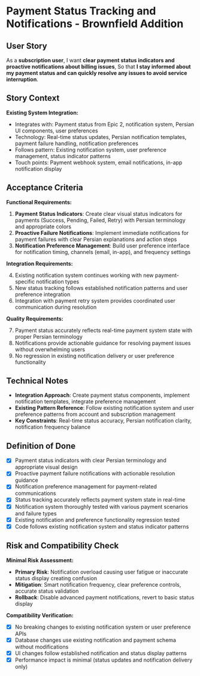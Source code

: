 # Payment Status Tracking and Notifications - Brownfield Addition

## User Story

As a **subscription user**,
I want **clear payment status indicators and proactive notifications about billing issues**,
So that **I stay informed about my payment status and can quickly resolve any issues to avoid service interruption**.

## Story Context

**Existing System Integration:**
- Integrates with: Payment status from Epic 2, notification system, Persian UI components, user preferences
- Technology: Real-time status updates, Persian notification templates, payment failure handling, notification preferences
- Follows pattern: Existing notification system, user preference management, status indicator patterns
- Touch points: Payment webhook system, email notifications, in-app notification display

## Acceptance Criteria

**Functional Requirements:**

1. **Payment Status Indicators**: Create clear visual status indicators for payments (Success, Pending, Failed, Retry) with Persian terminology and appropriate colors
2. **Proactive Failure Notifications**: Implement immediate notifications for payment failures with clear Persian explanations and action steps
3. **Notification Preference Management**: Build user preference interface for notification timing, channels (email, in-app), and frequency settings

**Integration Requirements:**

4. Existing notification system continues working with new payment-specific notification types
5. New status tracking follows established notification patterns and user preference integration
6. Integration with payment retry system provides coordinated user communication during resolution

**Quality Requirements:**

7. Payment status accurately reflects real-time payment system state with proper Persian terminology
8. Notifications provide actionable guidance for resolving payment issues without overwhelming users
9. No regression in existing notification delivery or user preference functionality

## Technical Notes

- **Integration Approach**: Create payment status components, implement notification templates, integrate preference management
- **Existing Pattern Reference**: Follow existing notification system and user preference patterns from account and subscription management
- **Key Constraints**: Real-time status accuracy, Persian notification clarity, notification frequency balance

## Definition of Done

- [x] Payment status indicators with clear Persian terminology and appropriate visual design
- [x] Proactive payment failure notifications with actionable resolution guidance
- [x] Notification preference management for payment-related communications
- [x] Status tracking accurately reflects payment system state in real-time
- [x] Notification system thoroughly tested with various payment scenarios and failure types
- [x] Existing notification and preference functionality regression tested
- [x] Code follows existing notification system and status indicator patterns

## Risk and Compatibility Check

**Minimal Risk Assessment:**
- **Primary Risk**: Notification overload causing user fatigue or inaccurate status display creating confusion
- **Mitigation**: Smart notification frequency, clear preference controls, accurate status validation
- **Rollback**: Disable advanced payment notifications, revert to basic status display

**Compatibility Verification:**
- [x] No breaking changes to existing notification system or user preference APIs
- [x] Database changes use existing notification and payment schema without modifications
- [x] UI changes follow established notification and status display patterns
- [x] Performance impact is minimal (status updates and notification delivery only)